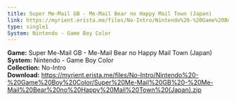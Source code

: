 ```yaml
---
title: Super Me-Mail GB - Me-Mail Bear no Happy Mail Town (Japan)
link: https://myrient.erista.me/files/No-Intro/Nintendo%20-%20Game%20Boy%20Color/Super%20Me-Mail%20GB%20-%20Me-Mail%20Bear%20no%20Happy%20Mail%20Town%20(Japan).zip
type: single1
System: Nintendo - Game Boy Color
---
```

<b>Game:</b> Super Me-Mail GB - Me-Mail Bear no Happy Mail Town (Japan)<br>
<b>System:</b> Nintendo - Game Boy Color<br>
<b>Collection:</b> No-Intro<br>
<b>Download:</b> https://myrient.erista.me/files/No-Intro/Nintendo%20-%20Game%20Boy%20Color/Super%20Me-Mail%20GB%20-%20Me-Mail%20Bear%20no%20Happy%20Mail%20Town%20(Japan).zip